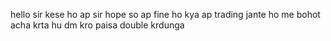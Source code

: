 hello sir 
kese ho ap sir 
hope so ap fine ho 
kya ap trading jante ho 
me bohot acha krta hu 
dm kro paisa double krdunga

